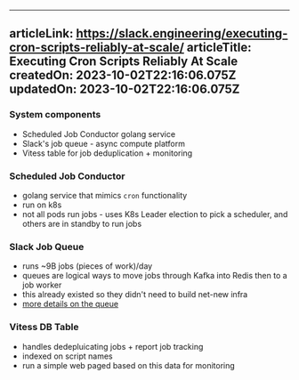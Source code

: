 -----------------------
articleLink: https://slack.engineering/executing-cron-scripts-reliably-at-scale/
articleTitle: Executing Cron Scripts Reliably At Scale
createdOn: 2023-10-02T22:16:06.075Z
updatedOn: 2023-10-02T22:16:06.075Z
-----------------------

### System components
- Scheduled Job Conductor golang service
- Slack's job queue - async compute platform
- Vitess table for job deduplication + monitoring

### Scheduled Job Conductor
- golang service that mimics `cron` functionality
- run on k8s
- not all pods run jobs - uses K8s Leader election to pick a scheduler, and others are in standby to run jobs

### Slack Job Queue
- runs ~9B jobs (pieces of work)/day
- queues are logical ways to move jobs through Kafka into Redis then to a job worker
- this already existed so they didn't need to build net-new infra 
- [more details on the queue](https://slack.engineering/scaling-slacks-job-queue/)

### Vitess DB Table
- handles dedepluicating jobs + report job tracking
- indexed on script names
- run a simple web paged based on this data for monitoring